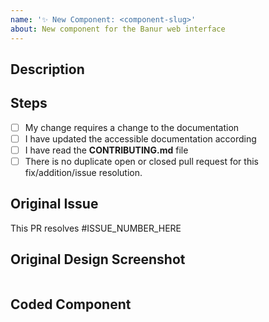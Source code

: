```yaml
---
name: '✨ New Component: <component-slug>'
about: New component for the Banur web interface
---
```


## Description

<!--
Describe your changes in detail
-->

## Steps

- [ ] My change requires a change to the documentation
- [ ] I have updated the accessible documentation according
- [ ] I have read the **CONTRIBUTING.md** file
- [ ] There is no duplicate open or closed pull request for this fix/addition/issue resolution.

## Original Issue

This PR resolves #ISSUE_NUMBER_HERE

<!--
Example:
This PR resolves #22
-->

<!--
Thank you for your contribution to banur!
-->

## Original Design Screenshot

![]()

## Coded Component

![]()
